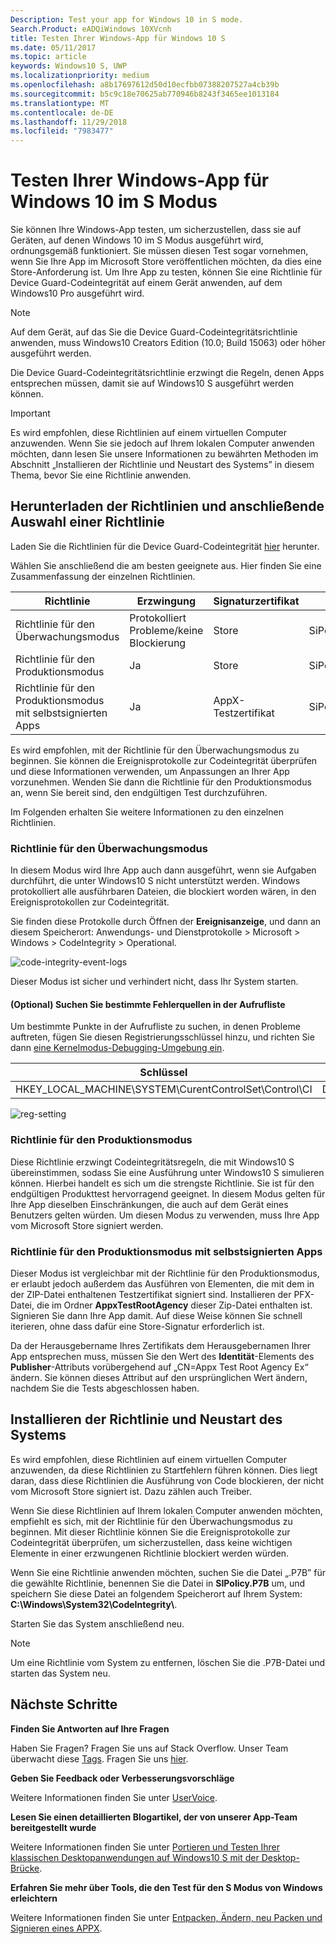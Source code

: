 ```yaml
---
Description: Test your app for Windows 10 in S mode.
Search.Product: eADQiWindows 10XVcnh
title: Testen Ihrer Windows-App für Windows 10 S
ms.date: 05/11/2017
ms.topic: article
keywords: Windows10 S, UWP
ms.localizationpriority: medium
ms.openlocfilehash: a8b17697612d50d10ecfbb07388207527a4cb39b
ms.sourcegitcommit: b5c9c18e70625ab770946b8243f3465ee1013184
ms.translationtype: MT
ms.contentlocale: de-DE
ms.lasthandoff: 11/29/2018
ms.locfileid: "7983477"
---
```

# <a name="test-your-windows-app-for-windows-10-in-s-mode"></a>Testen Ihrer Windows-App für Windows 10 im S Modus

Sie können Ihre Windows-App testen, um sicherzustellen, dass sie auf Geräten, auf denen Windows 10 im S Modus ausgeführt wird, ordnungsgemäß funktioniert. Sie müssen diesen Test sogar vornehmen, wenn Sie Ihre App im Microsoft Store veröffentlichen möchten, da dies eine Store-Anforderung ist. Um Ihre App zu testen, können Sie eine Richtlinie für Device Guard-Codeintegrität auf einem Gerät anwenden, auf dem Windows10 Pro ausgeführt wird.

> [!NOTE]
> Auf dem Gerät, auf das Sie die Device Guard-Codeintegritätsrichtlinie anwenden, muss Windows10 Creators Edition (10.0; Build 15063) oder höher ausgeführt werden.

Die Device Guard-Codeintegritätsrichtlinie erzwingt die Regeln, denen Apps entsprechen müssen, damit sie auf Windows10 S ausgeführt werden können.

> [!IMPORTANT]
>Es wird empfohlen, diese Richtlinien auf einem virtuellen Computer anzuwenden. Wenn Sie sie jedoch auf Ihrem lokalen Computer anwenden möchten, dann lesen Sie unsere Informationen zu bewährten Methoden im Abschnitt „Installieren der Richtlinie und Neustart des Systems” in diesem Thema, bevor Sie eine Richtlinie anwenden.

<a id="choose-policy" />

## <a name="first-download-the-policies-and-then-choose-one"></a>Herunterladen der Richtlinien und anschließende Auswahl einer Richtlinie

Laden Sie die Richtlinien für die Device Guard-Codeintegrität [hier](https://go.microsoft.com/fwlink/?linkid=849018) herunter.

Wählen Sie anschließend die am besten geeignete aus. Hier finden Sie eine Zusammenfassung der einzelnen Richtlinien.

|Richtlinie |Erzwingung |Signaturzertifikat |Dateiname |
|--|--|--|--|
|Richtlinie für den Überwachungsmodus |Protokolliert Probleme/keine Blockierung |Store |SiPolicy_Audit.p7b |
|Richtlinie für den Produktionsmodus |Ja |Store |SiPolicy_Enforced.p7b |
|Richtlinie für den Produktionsmodus mit selbstsignierten Apps |Ja |AppX-Testzertifikat  |SiPolicy_DevModeEx_Enforced.p7b |

Es wird empfohlen, mit der Richtlinie für den Überwachungsmodus zu beginnen. Sie können die Ereignisprotokolle zur Codeintegrität überprüfen und diese Informationen verwenden, um Anpassungen an Ihrer App vorzunehmen. Wenden Sie dann die Richtlinie für den Produktionsmodus an, wenn Sie bereit sind, den endgültigen Test durchzuführen.

Im Folgenden erhalten Sie weitere Informationen zu den einzelnen Richtlinien.

### <a name="audit-mode-policy"></a>Richtlinie für den Überwachungsmodus
In diesem Modus wird Ihre App auch dann ausgeführt, wenn sie Aufgaben durchführt, die unter Windows10 S nicht unterstützt werden. Windows protokolliert alle ausführbaren Dateien, die blockiert worden wären, in den Ereignisprotokollen zur Codeintegrität.

Sie finden diese Protokolle durch Öffnen der **Ereignisanzeige**, und dann an diesem Speicherort: Anwendungs- und Dienstprotokolle > Microsoft > Windows > CodeIntegrity > Operational.

![code-integrity-event-logs](images/desktop-to-uwp/code-integrity-logs.png)

Dieser Modus ist sicher und verhindert nicht, dass Ihr System starten.

#### <a name="optional-find-specific-failure-points-in-the-call-stack"></a>(Optional) Suchen Sie bestimmte Fehlerquellen in der Aufrufliste
Um bestimmte Punkte in der Aufrufliste zu suchen, in denen Probleme auftreten, fügen Sie diesen Registrierungsschlüssel hinzu, und richten Sie dann [eine Kernelmodus-Debugging-Umgebung ein](https://docs.microsoft.com/windows-hardware/drivers/debugger/getting-started-with-windbg--kernel-mode-#span-idsetupakernel-modedebuggingspanspan-idsetupakernel-modedebuggingspanspan-idsetupakernel-modedebuggingspanset-up-a-kernel-mode-debugging).

|Schlüssel|Name|Typ|Wert|
|--|---|--|--|
|HKEY_LOCAL_MACHINE\SYSTEM\CurentControlSet\Control\CI| DebugFlags |REG_DWORD | 1 |


![reg-setting](images/desktop-to-uwp/ci-debug-setting.png)

### <a name="production-mode-policy"></a>Richtlinie für den Produktionsmodus
Diese Richtlinie erzwingt Codeintegritätsregeln, die mit Windows10 S übereinstimmen, sodass Sie eine Ausführung unter Windows10 S simulieren können. Hierbei handelt es sich um die strengste Richtlinie. Sie ist für den endgültigen Produkttest hervorragend geeignet. In diesem Modus gelten für Ihre App dieselben Einschränkungen, die auch auf dem Gerät eines Benutzers gelten würden. Um diesen Modus zu verwenden, muss Ihre App vom Microsoft Store signiert werden.

### <a name="production-mode-policy-with-self-signed-apps"></a>Richtlinie für den Produktionsmodus mit selbstsignierten Apps
Dieser Modus ist vergleichbar mit der Richtlinie für den Produktionsmodus, er erlaubt jedoch außerdem das Ausführen von Elementen, die mit dem in der ZIP-Datei enthaltenen Testzertifikat signiert sind. Installieren der PFX-Datei, die im Ordner **AppxTestRootAgency** dieser Zip-Datei enthalten ist. Signieren Sie dann Ihre App damit. Auf diese Weise können Sie schnell iterieren, ohne dass dafür eine Store-Signatur erforderlich ist.

Da der Herausgebername Ihres Zertifikats dem Herausgebernamen Ihrer App entsprechen muss, müssen Sie den Wert des **Identität**-Elements des **Publisher**-Attributs vorübergehend auf „CN=Appx Test Root Agency Ex“ ändern. Sie können dieses Attribut auf den ursprünglichen Wert ändern, nachdem Sie die Tests abgeschlossen haben.

## <a name="next-install-the-policy-and-restart-your-system"></a>Installieren der Richtlinie und Neustart des Systems

Es wird empfohlen, diese Richtlinien auf einem virtuellen Computer anzuwenden, da diese Richtlinien zu Startfehlern führen können. Dies liegt daran, dass diese Richtlinien die Ausführung von Code blockieren, der nicht vom Microsoft Store signiert ist. Dazu zählen auch Treiber.

Wenn Sie diese Richtlinien auf Ihrem lokalen Computer anwenden möchten, empfiehlt es sich, mit der Richtlinie für den Überwachungsmodus zu beginnen. Mit dieser Richtlinie können Sie die Ereignisprotokolle zur Codeintegrität überprüfen, um sicherzustellen, dass keine wichtigen Elemente in einer erzwungenen Richtlinie blockiert werden würden.

Wenn Sie eine Richtlinie anwenden möchten, suchen Sie die Datei „.P7B” für die gewählte Richtlinie, benennen Sie die Datei in **SIPolicy.P7B** um, und speichern Sie diese Datei an folgendem Speicherort auf Ihrem System: **C:\Windows\System32\CodeIntegrity\\**.

Starten Sie das System anschließend neu.

>[!NOTE]
>Um eine Richtlinie vom System zu entfernen, löschen Sie die .P7B-Datei und starten das System neu.

## <a name="next-steps"></a>Nächste Schritte

**Finden Sie Antworten auf Ihre Fragen**

Haben Sie Fragen? Fragen Sie uns auf Stack Overflow. Unser Team überwacht diese [Tags](http://stackoverflow.com/questions/tagged/project-centennial+or+desktop-bridge). Fragen Sie uns [hier](https://social.msdn.microsoft.com/Forums/en-US/home?filter=alltypes&sort=relevancedesc&searchTerm=%5BDesktop%20Converter%5D).

**Geben Sie Feedback oder Verbesserungsvorschläge**

Weitere Informationen finden Sie unter [UserVoice](https://wpdev.uservoice.com/forums/110705-universal-windows-platform/category/161895-desktop-bridge-centennial).

**Lesen Sie einen detaillierten Blogartikel, der von unserer App-Team bereitgestellt wurde**

Weitere Informationen finden Sie unter [Portieren und Testen Ihrer klassischen Desktopanwendungen auf Windows10 S mit der Desktop-Brücke](https://blogs.msdn.microsoft.com/appconsult/2017/06/15/porting-and-testing-your-classic-desktop-applications-on-windows-10-s-with-the-desktop-bridge/).

**Erfahren Sie mehr über Tools, die den Test für den S Modus von Windows erleichtern**

Weitere Informationen finden Sie unter [Entpacken, Ändern, neu Packen und Signieren eines APPX](https://blogs.msdn.microsoft.com/appconsult/2017/08/07/unpack-modify-repack-sign-appx/).
